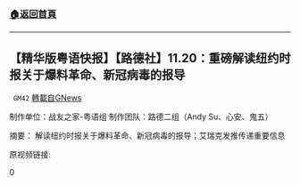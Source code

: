 ###  [:house:返回首頁](https://github.com/ourhimalayas/txt)
---

## 【精华版粤语快报】【路德社】11.20：重磅解读纽约时报关于爆料革命、新冠病毒的报导
` GM42` [轉載自GNews](https://gnews.org/zh-hans/577226/)

制作单位：战友之家-粤语组
制作团队：路德二组（Andy Su、心安、鬼五）



摘要：
解读纽约时报关于爆料革命、新冠病毒的报导；艾瑞克发推传递重要信息

原视频链接:



0
